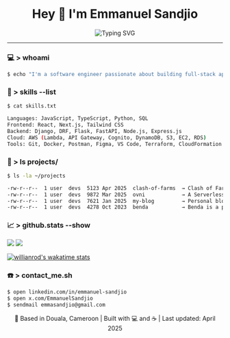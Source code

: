 <!-- TITLE -->
<h1 align="center">Hey 👋 I'm Emmanuel Sandjio</h1>

<!-- ASCII ART or TERMINAL STYLE INTRO -->
<p align="center">
  <img src="https://readme-typing-svg.demolab.com?font=Fira+Code&pause=1000&color=36BCF7&center=true&vCenter=true&width=435&lines=Full-stack+Developer;AWS+Solutions+Architect;Open+Source+Contributor" alt="Typing SVG" />
</p>

---

### 💻 > whoami

```bash
$ echo "I'm a software engineer passionate about building full-stack applications with modern cloud infrastructure."
```
### 🧠 > skills --list
```bash
$ cat skills.txt

Languages: JavaScript, TypeScript, Python, SQL
Frontend: React, Next.js, Tailwind CSS
Backend: Django, DRF, Flask, FastAPI, Node.js, Express.js
Cloud: AWS (Lambda, API Gateway, Cognito, DynamoDB, S3, EC2, RDS)
Tools: Git, Docker, Postman, Figma, VS Code, Terraform, CloudFormation
```
### 🚀 > ls projects/
```bash
$ ls -la ~/projects

-rw-r--r--  1 user  devs  5123 Apr 2025  clash-of-farms  → Clash of Farms (COF) is a browser-based strategy game that blends dynamic battles with immersive farm management. Built for the Spring Hackathon 2025, hosted by Serverless Guru.
-rw-r--r--  1 user  devs  9872 Mar 2025  ovni            → A Serverless e-commerce web app built on AWS
-rw-r--r--  1 user  devs  7621 Jan 2025  my-blog         → Personal blog where I write about the lastest trends in the cloud space
-rw-r--r--  1 user  devs  4278 Oct 2023  benda           → Benda is a prenancy monitoring app couple with an IoT watch for the detection of early signs of pregnancy complications
```
### 📈 > github.stats --show
<p align="left"> <img src="https://github-readme-stats.vercel.app/api?username=Sandjio&show_icons=true&theme=great-gatsby"" /> 
  <img src="https://github-readme-stats.vercel.app/api/top-langs/?username=Sandjio&layout=compact&theme=great-gatsby"" /> 
</p>

[![willianrod's wakatime stats](https://github-readme-stats.vercel.app/api/wakatime?username=emma_sandjio&&theme=gotham)](https://github.com/anuraghazra/github-readme-stats)

### ☎️ > contact_me.sh
```bash
$ open linkedin.com/in/emmanuel-sandjio
$ open x.com/EmmanuelSandjio
$ sendmail emmasandjio@gmail.com
```
<!-- FOOTER --> 
<p align="center">📍 Based in Douala, Cameroon | Built with 💻 and ☕ | Last updated: April 2025</p>

